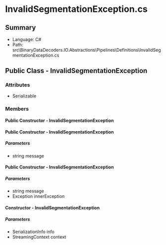 ﻿# InvalidSegmentationException.cs

## Summary

* Language: C#
* Path: src\BinaryDataDecoders.IO.Abstractions\Pipelines\Definitions\InvalidSegmentationException.cs

## Public Class - InvalidSegmentationException

### Attributes

 - Serializable

### Members

#### Public Constructor - InvalidSegmentationException


#### Public Constructor - InvalidSegmentationException

#####  Parameters

 - string message 

#### Public Constructor - InvalidSegmentationException

#####  Parameters

 - string message 
 - Exception innerException 

#### Constructor - InvalidSegmentationException

#####  Parameters

 - SerializationInfo info 
 - StreamingContext context 

